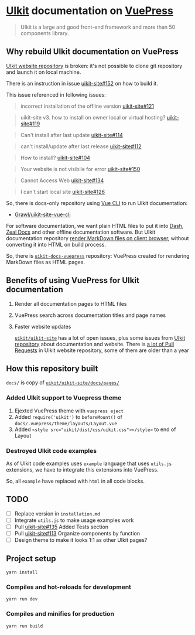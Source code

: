 # [UIkit](https://getuikit.com) documentation on [VuePress](https://vuepress.vuejs.org)

> UIkit is a large and good front-end framework and more than 50 components library.

## Why rebuild UIkit documentation on VuePress

[UIkit website repository](https://github.com/uikit/uikit-site) is broken: it's not possible to clone git repository and launch it on local machine.

There is an instruction in issue [uikit-site#152](https://github.com/uikit/uikit-site/issues/152) on how to build it.

This issue referenced in following issues:

> incorrect installation of the offline version [uikit-site#121](https://github.com/uikit/uikit-site/issues/121)

> uikit-site v3. how to install on owner local or virtual hosting? [uikit-site#119](https://github.com/uikit/uikit-site/issues/119)

> Can't install after last update [uikit-site#114](https://github.com/uikit/uikit-site/issues/114)

> can't install/update after last release [uikit-site#112](https://github.com/uikit/uikit-site/issues/112)

> How to install? [uikit-site#104](https://github.com/uikit/uikit-site/issues/104)

> Your website is not visibile for error [uikit-site#150](https://github.com/uikit/uikit-site/issues/150)

> Cannot Access Web [uikit-site#134](https://github.com/uikit/uikit-site/issues/134)

> I can't start local site [uikit-site#126](https://github.com/uikit/uikit-site/issues/126)

So, there is docs-only repository using [Vue CLI](https://cli.vuejs.org) to run UIkit documentation:

- [Grawl/uikit-site-vue-cli](https://github.com/Grawl/uikit-site-vue-cli)

For software documentation, we want plain HTML files to put it into [Dash](https://kapeli.com/dash), [Zeal Docs](https://zealdocs.org) and other offline documentation software. But UIkit documentation repository [render MarkDown files on client browser](https://github.com/uikit/uikit-site/commit/2c8f6e01eeedd8fe354b70373650d4963a974435#diff-edc7164e7239b856a2e7161cd97035e2R85), without converting it into HTML on build process.

So, there is [`uikit-docs-vuepress`](https://github.com/Grawl/uikit-docs-vuepress) repository: VuePress created for rendering MarkDown files as HTML pages.

## Benefits of using VuePress for UIkit documentation

1. Render all documentation pages to HTML files
2. VuePress search across documentation titles and page names
3. Faster website updates

    [`uikit/uikit-site`](https://github.com/uikit/uikit-site/issues) has a lot of open issues, plus some issues from [UIkit repository](https://github.com/uikit/uikit) about documentation and website. There is [a lot of Pull Requests](https://github.com/uikit/uikit-site/pulls) in UIkit website repository, some of them are older than a year

## How this repository built

`docs/` is copy of [`uikit/uikit-site/docs/pages/`](https://github.com/uikit/uikit-site/tree/develop/docs/pages)

### Added UIkit support to Vuepress theme

1. Ejexted VuePress theme with `vuepress eject`
2. Added `require('uikit')` to `beforeMount()` of `docs/.vuepress/theme/layouts/Layout.vue`
3. Added `<style src="uikit/dist/css/uikit.css"></style>` to end of Layout

### Destroyed UIkit code examples

As of UIkit code examples uses `example` language that uses `utils.js` extensions, we have to integrate this extensions into VuePress.

So, all `example` have replaced with `html` in all code blocks.

## TODO

- [ ] Replace version in `installation.md`
- [ ] Integrate `utils.js` to make usage examples work
- [ ] Pull [uikit-site#135](https://github.com/uikit/uikit-site/pull/135) Added Tests section
- [ ] Pull [uikit-site#113](https://github.com/uikit/uikit-site/pull/113) Organize components by function
- [ ] Design theme to make it looks 1:1 as other UIkit pages?

## Project setup

```
yarn install
```

### Compiles and hot-reloads for development

```
yarn run dev
```

### Compiles and minifies for production

```
yarn run build
```

